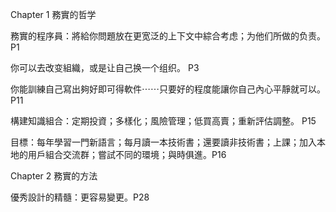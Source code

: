 
Chapter 1 務實的哲学

務實的程序員：將給你問題放在更宽泛的上下文中綜合考虑；为他们所做的负责。 P1


你可以去改变組織，或是让自己换一个组织。 P3


你能訓練自己寫出夠好即可得軟件⋯⋯只要好的程度能讓你自己內心平靜就可以。 P11


構建知識組合：定期投資；多樣化；風險管理；低買高賣；重新評估調整。 P15

目標：每年學習一門新語言；每月讀一本技術書；還要讀非技術書；上課；加入本地的用戶組合交流群；嘗試不同的環境；與時俱進。P16

Chapter 2 務實的方法

優秀設計的精髓：更容易變更。P28